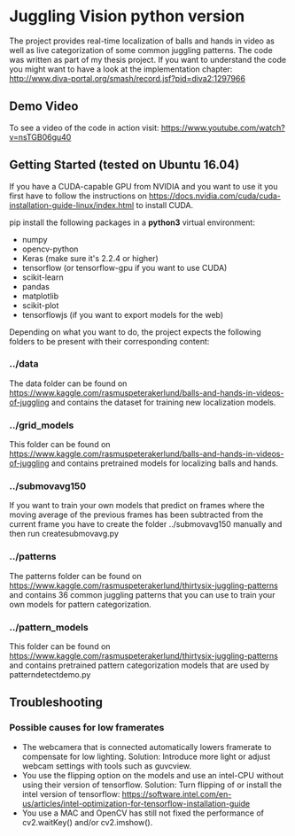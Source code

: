 # Juggling Vision python version

The project provides real-time localization of balls and hands in video as well as live categorization of some common juggling patterns. The code was written as part of my thesis project. If you want to understand the code you might want to have a look at the implementation chapter: http://www.diva-portal.org/smash/record.jsf?pid=diva2:1297966

## Demo Video

To see a video of the code in action visit: https://www.youtube.com/watch?v=nsTGB06gu40

## Getting Started (tested on Ubuntu 16.04)
If you have a CUDA-capable GPU from NVIDIA and you want to use it you first have to follow the instructions on https://docs.nvidia.com/cuda/cuda-installation-guide-linux/index.html to install CUDA.

pip install the following packages in a **python3** virtual environment:
* numpy
* opencv-python
* Keras (make sure it's 2.2.4 or higher)
* tensorflow (or tensorflow-gpu if you want to use CUDA)
* scikit-learn
* pandas
* matplotlib
* scikit-plot
* tensorflowjs (if you want to export models for the web)

Depending on what you want to do, the project expects the following folders to be present with their corresponding content:

### ../data
The data folder can be found on https://www.kaggle.com/rasmuspeterakerlund/balls-and-hands-in-videos-of-juggling and contains the dataset for training new localization models.

### ../grid_models
This folder can be found on https://www.kaggle.com/rasmuspeterakerlund/balls-and-hands-in-videos-of-juggling and contains pretrained models for localizing balls and hands.

### ../submovavg150
If you want to train your own models that predict on frames where the moving average of the previous frames has been subtracted from the current frame you have to create the folder ../submovavg150 manually and then run createsubmovavg.py

### ../patterns
The patterns folder can be found on https://www.kaggle.com/rasmuspeterakerlund/thirtysix-juggling-patterns and contains 36 common juggling patterns that you can use to train your own models for pattern categorization.

### ../pattern_models
This folder can be found on https://www.kaggle.com/rasmuspeterakerlund/thirtysix-juggling-patterns and contains pretrained pattern categorization models that are used by patterndetectdemo.py

## Troubleshooting
### Possible causes for low framerates
* The webcamera that is connected automatically lowers framerate to compensate for low lighting. Solution: Introduce more light or adjust webcam settings with tools such as guvcview.
* You use the flipping option on the models and use an intel-CPU without using their version of tensorflow. Solution: Turn flipping of or install the intel version of tensorflow: https://software.intel.com/en-us/articles/intel-optimization-for-tensorflow-installation-guide
* You use a MAC and OpenCV has still not fixed the performance of cv2.waitKey() and/or cv2.imshow().
